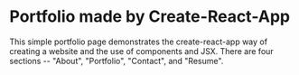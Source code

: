 # Portfolio made by Create-React-App

This simple portfolio page demonstrates the create-react-app way of creating a website and the use of components and JSX. There are four sections -- "About", "Portfolio", "Contact", and "Resume". 
